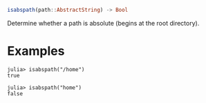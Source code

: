 ```julia
isabspath(path::AbstractString) -> Bool
```

Determine whether a path is absolute (begins at the root directory).

# Examples

```jldoctest
julia> isabspath("/home")
true

julia> isabspath("home")
false
```
